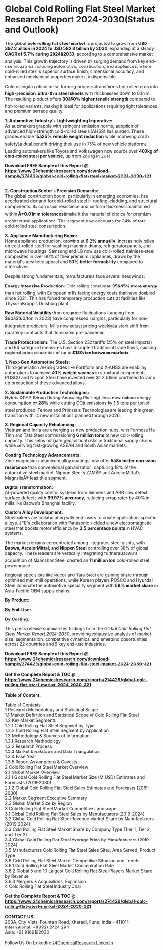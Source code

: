 <h1>Global Cold Rolling Flat Steel Market Research Report 2024-2030(Status and Outlook)</h1><p>The global <strong>cold rolling flat steel market</strong> is projected to grow from <strong>USD 397.2 billion in 2024 to USD 582.8 billion by 2030</strong>, expanding at a steady <strong>CAGR of 5.7% during 2024â2030</strong>, according to a comprehensive market analysis. This growth trajectory is driven by surging demand from key end-use industries including automotive, construction, and appliances, where cold-rolled steel's superior surface finish, dimensional accuracy, and enhanced mechanical properties make it indispensable.</p><p>Cold rollingâa critical metal forming processâtransforms hot-rolled coils into <strong>high-precision, ultra-thin steel sheets</strong> with thicknesses down to 0.1mm. The resulting product offers <strong>30â50% higher tensile strength</strong> compared to hot-rolled variants, making it ideal for applications requiring tight tolerances and premium surface quality.</p><p><strong>1. Automotive Industry's Lightweighting Imperative:</strong><br>
As automakers grapple with stringent emission norms, adoption of advanced high-strength cold-rolled steels (AHSS) has surged. These grades enable <strong>15â25% vehicle weight reduction</strong> while improving crash safetyâa dual benefit driving their use in 78% of new vehicle platforms. Leading automakers like Toyota and Volkswagen now source over <strong>400kg of cold-rolled steel per vehicle</strong>, up from 280kg in 2018.</p><div><b>Download FREE Sample of this Report @ 
            <a href="https://www.24chemicalresearch.com/download-sample/274429/global-cold-rolling-flat-steel-market-2024-2030-321">
            https://www.24chemicalresearch.com/download-sample/274429/global-cold-rolling-flat-steel-market-2024-2030-321</a></b></div><br><p><strong>2. Construction Sector's Precision Demands:</strong><br>
The global construction boom, particularly in emerging economies, has accelerated demand for cold-rolled steel in roofing, cladding, and structural components. Its corrosion resistance and uniform thicknessâmaintained within <strong>Â±0.01mm tolerances</strong>âmake it the material of choice for premium architectural applications. The segment now accounts for 34% of total cold-rolled steel consumption.</p><p><strong>3. Appliance Manufacturing Boom:</strong><br>
Home appliance production, growing at <strong>6.2% annually</strong>, increasingly relies on cold-rolled steel for washing machine drums, refrigerator panels, and microwave housings. Samsung and LG now use cold-rolled stainless-steel composites in over 60% of their premium appliances, drawn by the material's aesthetic appeal and <strong>50% better formability</strong> compared to alternatives.</p><p>Despite strong fundamentals, manufacturers face several headwinds:</p><p><strong>Energy Intensive Production:</strong> Cold rolling consumes <strong>35â45% more energy</strong> than hot rolling, with European mills facing energy costs that have doubled since 2021. This has forced temporary production cuts at facilities like ThyssenKrupp's Duisburg plant.</p><p><strong>Raw Material Volatility:</strong> Iron ore price fluctuations (ranging from $90â$160/ton in 2023) have compressed margins, particularly for non-integrated producers. Mills now adjust pricing weeklyâa stark shift from quarterly contracts that dominated pre-pandemic.</p><p><strong>Trade Protectionism:</strong> The U.S. Section 232 tariffs (25% on steel imports) and EU safeguard measures have disrupted traditional trade flows, causing regional price disparities of up to <strong>$180/ton between markets</strong>.</p><p><strong>1. Next-Gen Automotive Steels:</strong><br>
Third-generation AHSS grades like Fortiform and X-AHSS are enabling automakers to achieve <strong>40% weight savings</strong> in structural components. POSCO and Nippon Steel have invested over $1.2 billion combined to ramp up production of these advanced alloys.</p><p><strong>2. Sustainable Production Technologies:</strong><br>
Hybrid DRAP (Direct Rolling Annealing Pickling) lines now reduce energy consumption by <strong>28%</strong> while cutting COâ emissions by 1.5 tons per ton of steel produced. Tenova and Primetals Technologies are leading this green transition with 14 new installations planned through 2026.</p><p><strong>3. Regional Capacity Rebalancing:</strong><br>
Vietnam and India are emerging as new production hubs, with Formosa Ha Tinh and Tata Steel commissioning <strong>6 million tons</strong> of new cold-rolling capacity. This helps mitigate geopolitical risks in traditional supply chains while serving fast-growing ASEAN and South Asian markets.</p><p><strong>Coating Technology Advancements:</strong><br>
    Zinc-magnesium-aluminum alloy coatings now offer <strong>5â8x better corrosion resistance</strong> than conventional galvanization, capturing 18% of the automotive steel market. Nippon Steel's ZAMÂ® and ArcelorMittal's MagnelisÂ® lead this segment.</p><p><strong>Digital Transformation:</strong><br>
    AI-powered quality control systems from Siemens and ABB now detect surface defects with <strong>99.97% accuracy</strong>, reducing scrap rates by 40% in mills like Baowu's Shanghai facility.</p><p><strong>Custom Alloy Development:</strong><br>
    Steelmakers are collaborating with end-users to create application-specific alloys. JFE's collaboration with Panasonic yielded a new electromagnetic steel that boosts motor efficiency by <strong>3.5 percentage points</strong> in HVAC systems.</p><p>The market remains concentrated among integrated steel giants, with <strong>Baowu, ArcelorMittal, and Nippon Steel</strong> controlling over 38% of global capacity. These leaders are vertically integrating furtherâBaowu's acquisition of Maanshan Steel created an <strong>11 million ton</strong> cold-rolled steel powerhouse.</p><p>Regional specialists like Nucor and Tata Steel are gaining share through optimized mini-mill operations, while Korean players POSCO and Hyundai Steel dominate the automotive specialty segment with <strong>58% market share</strong> in Asia-Pacific OEM supply chains.</p><p><strong>By Product:</strong></p><p><strong>By End-Use:</strong></p><p><strong>By Coating:</strong></p><p>This press release summarizes findings from the <em>Global Cold Rolling Flat Steel Market Report 2024-2030</em>, providing exhaustive analysis of market size, segmentation, competitive dynamics, and emerging opportunities across 22 countries and 6 key end-use industries.</p><div><b>Download FREE Sample of this Report @ 
            <a href="https://www.24chemicalresearch.com/download-sample/274429/global-cold-rolling-flat-steel-market-2024-2030-321">
            https://www.24chemicalresearch.com/download-sample/274429/global-cold-rolling-flat-steel-market-2024-2030-321</a></b></div><br><div><b>Get the Complete Report & TOC @ 
            <a href="https://www.24chemicalresearch.com/reports/274429/global-cold-rolling-flat-steel-market-2024-2030-321">
            https://www.24chemicalresearch.com/reports/274429/global-cold-rolling-flat-steel-market-2024-2030-321</a></b></div><br>
            <b>Table of Content:</b><p>Table of Contents<br />
1 Research Methodology and Statistical Scope<br />
1.1 Market Definition and Statistical Scope of Cold Rolling Flat Steel<br />
1.2 Key Market Segments<br />
1.2.1 Cold Rolling Flat Steel Segment by Type<br />
1.2.2 Cold Rolling Flat Steel Segment by Application<br />
1.3 Methodology & Sources of Information<br />
1.3.1 Research Methodology<br />
1.3.2 Research Process<br />
1.3.3 Market Breakdown and Data Triangulation<br />
1.3.4 Base Year<br />
1.3.5 Report Assumptions & Caveats<br />
2 Cold Rolling Flat Steel Market Overview<br />
2.1 Global Market Overview<br />
2.1.1 Global Cold Rolling Flat Steel Market Size (M USD) Estimates and Forecasts (2019-2030)<br />
2.1.2 Global Cold Rolling Flat Steel Sales Estimates and Forecasts (2019-2030)<br />
2.2 Market Segment Executive Summary<br />
2.3 Global Market Size by Region<br />
3 Cold Rolling Flat Steel Market Competitive Landscape<br />
3.1 Global Cold Rolling Flat Steel Sales by Manufacturers (2019-2024)<br />
3.2 Global Cold Rolling Flat Steel Revenue Market Share by Manufacturers (2019-2024)<br />
3.3 Cold Rolling Flat Steel Market Share by Company Type (Tier 1, Tier 2, and Tier 3)<br />
3.4 Global Cold Rolling Flat Steel Average Price by Manufacturers (2019-2024)<br />
3.5 Manufacturers Cold Rolling Flat Steel Sales Sites, Area Served, Product Type<br />
3.6 Cold Rolling Flat Steel Market Competitive Situation and Trends<br />
3.6.1 Cold Rolling Flat Steel Market Concentration Rate<br />
3.6.2 Global 5 and 10 Largest Cold Rolling Flat Steel Players Market Share by Revenue<br />
3.6.3 Mergers & Acquisitions, Expansion<br />
4 Cold Rolling Flat Steel Industry Chai</p><div><b>Get the Complete Report & TOC @ 
            <a href="https://www.24chemicalresearch.com/reports/274429/global-cold-rolling-flat-steel-market-2024-2030-321">
            https://www.24chemicalresearch.com/reports/274429/global-cold-rolling-flat-steel-market-2024-2030-321</a></b></div><br><b>CONTACT US:</b><br>
            203A, City Vista, Fountain Road, Kharadi, Pune, India - 411014<br>
            International: +1(332) 2424 294<br>
            Asia: +91 9169162030 <br><br>
            Follow Us On LinkedIn: <a href="https://www.linkedin.com/company/24chemicalresearch/">24ChemicalResearch LinkedIn</a>